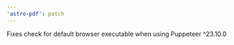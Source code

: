 ```yaml
---
'astro-pdf': patch
---
```


Fixes check for default browser executable when using Puppeteer ^23.10.0
